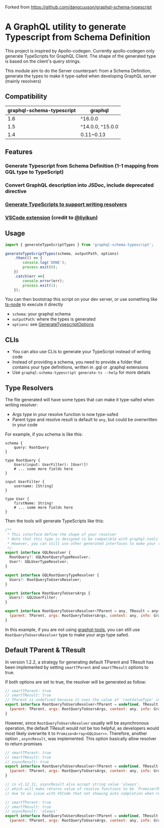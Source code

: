 Forked from https://github.com/dangcuuson/graphql-schema-typescript

# A GraphQL utility to generate Typescript from Schema Definition

This project is inspired by Apollo-codegen. Currently apollo-codegen
only generate TypeScripts for GraphQL Client.
The shape of the generated type is based on the client's query strings.

This module aim to do the Server counterpart: from a Schema Definition, generate the
types to make it type-safed when developing GraphQL server (mainly resolvers)

## Compatibility
| graphql-schema-typescript |  graphql         |
|---------------------------|------------------|
|1.6                        | ^16.0.0          |
|1.5                        | ^14.0.0, ^15.0.0 |
|1.4                        | 0.11~0.13        |

## Features

### Generate Typescript from Schema Definition (1-1 mapping from GQL type to TypeScript)
### Convert GraphQL description into JSDoc, include deprecated directive
### [Generate TypeScripts to support writing resolvers](#type-resolvers)
### [VSCode extension](#https://github.com/liyikun/vscode-graphql-schema-typescript) (credit to [@liyikun](https://github.com/liyikun))

## Usage

```javascript
import { generateTypeScriptTypes } from 'graphql-schema-typescript';

generateTypeScriptTypes(schema, outputPath, options)
    .then(() => {
        console.log('DONE');
        process.exit(0);
    })
    .catch(err =>{
        console.error(err);
        process.exit(1);
    });

```

You can then bootstrap this script on your dev server,
or use something like [ts-node](#https://github.com/TypeStrong/ts-node) to execute it directly

* `schema`: your graphql schema
* `outputPath`: where the types is generated
* `options`: see [GenerateTypescriptOptions](./src/types.ts)

## CLIs
* You can also use CLIs to generate your TypeScript instead of writing code
* Instead of providing a schema, you need to provide a folder that contains your type definitions,
written in .gql or .graphql extensions
* Use `graphql-schema-typescript generate-ts --help` for more details

## Type Resolvers
The file generated will have some types that can make it type-safed when writing resolver:

* Args type in your resolve function is now type-safed
* Parent type and resolve result is default to `any`, but could be overwritten in your code

For example, if you schema is like this:
```gql
schema {
    query: RootQuery
}

type RootQuery {
    Users(input: UserFilter): [User!]!
    # ... some more fields here
}

input UserFilter {
    username: [String]
}

type User {
    firstName: String!
    # ... some more fields here
}

```
Then the tools will generate TypeScripts like this:
```javascript
/**
 * This interface define the shape of your resolver
 * Note that this type is designed to be compatible with graphql-tools resolvers
 * However, you can still use other generated interfaces to make your resolver type-safed
 */
export interface GQLResolver {
  RootQuery?: GQLRootQueryTypeResolver;
  User?: GQLUserTypeResolver;
}

export interface GQLRootQueryTypeResolver {
  Users?: RootQueryToUsersResolver;
}

export interface RootQueryToUsersArgs {
  Users?: GQLUserFilter;
}

export interface RootQueryToUsersResolver<TParent = any, TResult = any> {
  (parent: TParent, args: RootQueryToUsersArgs, context: any, info: GraphQLResolveInfo): TResult;
}
```

In this example, if you are not using [graphql-tools](https://www.npmjs.com/package/graphql-tools),
you can still use `RootQueryToUsersResolver` type to make your args type safed.

## Default TParent & TResult

In version 1.2.2, a strategy for generating default TParent and TResult has been implemented
by setting `smartTParent` and `smartTResult` options to true.

If both options are set to true, the resolver will be generated as follow:
```javascript
// smartTParent: true
// smartTResult: true
// TParent is undefined because it uses the value of 'rootValueType' in options
export interface RootQueryToUsersResolver<TParent = undefined, TResult = Array<GQLUser> {
  (parent: TParent, args: RootQueryToUsersArgs, context: any, info: GraphQLResolveInfo): TResult;
}
```

However, since `RootQueryToUsersResolver` usually will be asynchronous operation,
the default TResult would not be too helpful, as developers would most likely overwrite it to `Promise<Array<GQLUser>>`. Therefore, another option , `asyncResult`, was implemented. This option
basically allow resolver to return promises


```javascript
// smartTParent: true
// smartTResult: true
// asyncResult: true
export interface RootQueryToUsersResolver<TParent = undefined, TResult = Array<GQLUser> {
  (parent: TParent, args: RootQueryToUsersArgs, context: any, info: GraphQLResolveInfo): Promise<TResult> | TResult; // the different is here
}
```

```javascript
// in v1.12.11, asyncResult also accept string value 'always',
// which will make returns value of resolve functions to be `Promise<TResult>`,
// due to an issue with VSCode that not showing auto completion when returns is a mix of `T | Promise<T>` (see [#17](https://github.com/dangcuuson/graphql-schema-typescript/issues/17))

// smartTParent: true
// smartTResult: true
// asyncResult: 'always'
export interface RootQueryToUsersResolver<TParent = undefined, TResult = Array<GQLUser> {
  (parent: TParent, args: RootQueryToUsersArgs, context: any, info: GraphQLResolveInfo): Promise<TResult>; // the different is here

```
